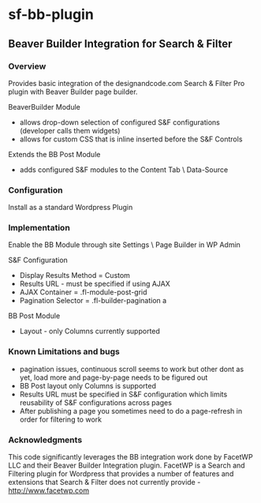 # sf-bb-plugin
## Beaver Builder Integration for Search &amp; Filter 

### Overview
Provides basic integration of the designandcode.com Search & Filter Pro plugin with Beaver Builder page builder.

BeaverBuilder Module
- allows drop-down selection of configured S&F configurations (developer calls them widgets)
- allows for custom CSS that is inline inserted before the S&F Controls

Extends the BB Post Module
- adds configured S&F modules to the Content Tab \ Data-Source

### Configuration

Install as a standard Wordpress Plugin

### Implementation

Enable the BB Module through site Settings \ Page Builder in WP Admin

S&F Configuration
- Display Results Method = Custom
- Results URL - must be specified if using AJAX
- AJAX Container = .fl-module-post-grid
- Pagination Selector = .fl-builder-pagination a

BB Post Module
- Layout - only Columns currently supported

### Known Limitations and bugs

- pagination issues, continuous scroll seems to work but other dont as yet, load more and page-by-page needs to be figured out
- BB Post layout only Columns is supported
- Results URL must be specified in S&F configuration which limits reusability of S&F configurations across pages
- After publishing a page you sometimes need to do a page-refresh in order for filtering to work

### Acknowledgments

This code significantly leverages the BB integration work done by FacetWP LLC and their Beaver Builder Integration plugin. FacetWP is a Search and Filtering plugin for Wordpress that provides a number of features and extensions that Search & Filter does not currently provide - http://www.facetwp.com
